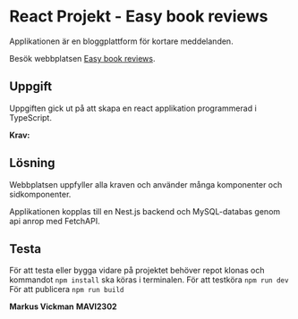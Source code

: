 # React Projekt - Easy book reviews
Applikationen är en bloggplattform för kortare meddelanden. 


Besök webbplatsen [Easy book reviews]().

## Uppgift
Uppgiften gick ut på att skapa en react applikation programmerad i TypeScript.

**Krav:**


## Lösning
Webbplatsen uppfyller alla kraven och använder många komponenter och sidkomponenter. 


Applikationen kopplas till en Nest.js backend och MySQL-databas genom api anrop med FetchAPI.

## Testa
För att testa eller bygga vidare på projektet behöver repot klonas och kommandot ` npm install ` ska köras i terminalen.
För att testköra ` npm run dev `
För att publicera ` npm run build `

**Markus Vickman**
**MAVI2302**
